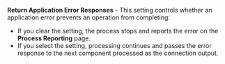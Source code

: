 
**Return Application Error Responses** - This setting controls whether an application error prevents an operation from completing:

- If you clear the setting, the process stops and reports the error on the **Process Reporting** page.
- If you select the setting, processing continues and passes the error response to the next component processed as the connection output.
